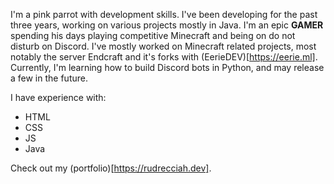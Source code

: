 I'm a pink parrot with development skills. I've been developing for the past three years, working on various projects mostly in Java. I'm an epic **GAMER** spending his days playing competitive Minecraft and being on do not disturb on Discord. I've mostly worked on Minecraft related projects, most notably the server Endcraft and it's forks with (EerieDEV)[https://eerie.ml]. Currently, I'm learning how to build Discord bots in Python, and may release a few in the future.

I have experience with:
* HTML
* CSS
* JS
* Java

Check out my (portfolio)[https://rudrecciah.dev].
